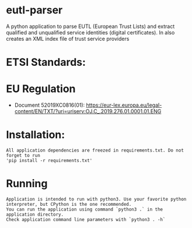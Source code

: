 # eutl-parser
A python application to parse EUTL (European Trust Lists) and extract qualified and unqualified service identities (digital certificates).
In also creates an XML index file of trust service providers

# ETSI Standards:

# EU Regulation
* Document 52019XC0816(01): https://eur-lex.europa.eu/legal-content/EN/TXT/?uri=uriserv:OJ.C_.2019.276.01.0001.01.ENG


# Installation:
    All application dependencies are freezed in requirements.txt. Do not forget to run 
    'pip install -r requirements.txt'

# Running
    Application is intended to run with python3. Use your favorite python interpreter, but CPython is the one recommended.
    You can run the application using command `python3 .` in the application directory.
    Check application command line parameters with `python3 . -h`